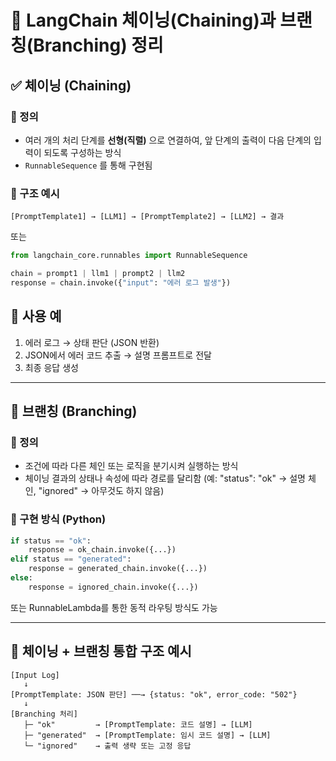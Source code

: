 # 🔗 LangChain 체이닝(Chaining)과 브랜칭(Branching) 정리

## ✅ 체이닝 (Chaining)

### 🧠 정의
- 여러 개의 처리 단계를 **선형(직렬)** 으로 연결하여, 앞 단계의 출력이 다음 단계의 입력이 되도록 구성하는 방식
- `RunnableSequence` 를 통해 구현됨

### 🧱 구조 예시

```text
[PromptTemplate1] → [LLM1] → [PromptTemplate2] → [LLM2] → 결과
```

또는

```python
from langchain_core.runnables import RunnableSequence

chain = prompt1 | llm1 | prompt2 | llm2
response = chain.invoke({"input": "에러 로그 발생"})
```

## 🧰 사용 예

1. 에러 로그 → 상태 판단 (JSON 반환)
2. JSON에서 에러 코드 추출 → 설명 프롬프트로 전달
3. 최종 응답 생성

---

## 🌿 브랜칭 (Branching)

### 🌟 정의
- 조건에 따라 다른 체인 또는 로직을 분기시켜 실행하는 방식
- 체이닝 결과의 상태나 속성에 따라 경로를 달리함 (예: "status": "ok" → 설명 체인, "ignored" → 아무것도 하지 않음)

### 🔧 구현 방식 (Python)

```python
if status == "ok":
    response = ok_chain.invoke({...})
elif status == "generated":
    response = generated_chain.invoke({...})
else:
    response = ignored_chain.invoke({...})
```

또는 RunnableLambda를 통한 동적 라우팅 방식도 가능

---

## 🔄 체이닝 + 브랜칭 통합 구조 예시

```text
[Input Log]
   ↓
[PromptTemplate: JSON 판단] ──→ {status: "ok", error_code: "502"}
   ↓
[Branching 처리]
   ├─ "ok"         → [PromptTemplate: 코드 설명] → [LLM]
   ├─ "generated"  → [PromptTemplate: 임시 코드 설명] → [LLM]
   └─ "ignored"    → 출력 생략 또는 고정 응답
```




